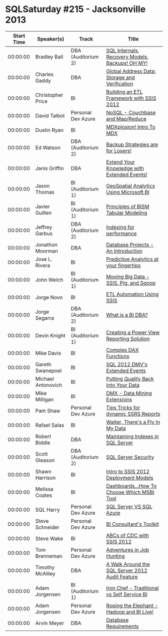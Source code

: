 # SQLSaturday #215 - Jacksonville 2013
Start Time|Speaker(s)|Track|Title
---|---|---|---
00:00:00|Bradley Ball|DBA (Auditorium 2)|[SQL Internals, Recovery Models,  Backups! OH MY!](10139.md)
00:00:00|Charles Gaddy|DBA|[Global Address Data: Storage and Verification](11412.md)
00:00:00|Christopher Price|BI|[Building an ETL Framework with SSIS 2012](11924.md)
00:00:00|David Talbot|Personal Dev  Azure|[NoSQL - Couchbase and Map/Reduce](12805.md)
00:00:00|Dustin Ryan|BI|[MDXplosion! Intro To MDX](13498.md)
00:00:00|Ed Watson|DBA (Auditorium 2)|[Backup Strategies are for Losers!](13699.md)
00:00:00|Janis Griffin|DBA|[Extend Your Knowledge with Extended Events!](15702.md)
00:00:00|Jason Thomas| BI (Auditorium 1)|[GeoSpatial Analytics Using Microsoft BI](15887.md)
00:00:00|Javier Guillen| BI (Auditorium 1)|[Principles of BISM Tabular Modeling](16024.md)
00:00:00|Jeffrey Garbus|DBA (Auditorium 2)|[Indexing for performance](16313.md)
00:00:00|Jonathon Moorman|DBA|[Database Projects - An Introduction](16381.md)
00:00:00|Jose L. Rivera|BI|[Predictive Analytics at your fingertips](16958.md)
00:00:00|John Welch| BI (Auditorium 1)|[Moving Big Data - SSIS, Pig, and Sqoop](17194.md)
00:00:00|Jorge Novo|BI|[ETL  Automation Using SSIS](17356.md)
00:00:00|Jorge Segarra|DBA (Auditorium 2)|[What is a BI DBA?](17402.md)
00:00:00|Devin Knight| BI (Auditorium 1)|[Creating a Power View Reporting Solution](18651.md)
00:00:00|Mike Davis|BI|[Complex DAX Functions](19970.md)
00:00:00|Gareth Swanepoel|BI|[SQL 2012 DMV's  Extended Events](20031.md)
00:00:00|Michael Antonovich|BI|[Putting Quality Back Into Your Data](20666.md)
00:00:00|Mike Milligan|BI|[DMX - Data Mining Extensions](20726.md)
00:00:00|Pam Shaw|Personal Dev  Azure|[Tips  Tricks for dynamic SSRS Reports](22338.md)
00:00:00|Rafael Salas|BI|[Waiter, There's a Fly In My Data ](22954.md)
00:00:00|Robert Biddle|DBA|[Maintaining Indexes in SQL Server](23146.md)
00:00:00|Scott Gleason|DBA (Auditorium 2)|[SQL Server Security](24068.md)
00:00:00|Shawn Harrison|BI|[Intro to SSIS 2012 Deployment Models](24405.md)
00:00:00|Melissa Coates|BI|[Dashboards...How To Choose Which MSBI Tool](24929.md)
00:00:00|SQL Harry|Personal Dev  Azure|[SQL Server VS SQL Azure](24992.md)
00:00:00|Steve Schneider|Personal Dev  Azure|[BI Consultant's Toolkit](25301.md)
00:00:00|Steve Wake|BI|[ABCs of CDC with SSIS 2012](25678.md)
00:00:00|Tom  Brenneman|Personal Dev  Azure|[Adventures in Job Hunting](26023.md)
00:00:00|Timothy McAliley|DBA|[A Walk Around the SQL Server 2012 Audit Feature](26828.md)
00:00:00|Adam Jorgensen| BI (Auditorium 1)|[Iron Chef - Traditional vs Self Service BI](9126.md)
00:00:00|Adam Jorgensen|Personal Dev  Azure|[Roping the Elephant - Hadoop and BI Live!](9127.md)
00:00:00|Arvin Meyer|DBA|[Database Requirements](9878.md)
